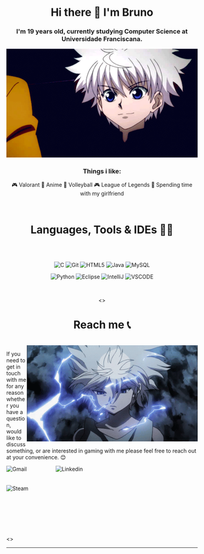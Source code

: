 <div align="center">
  
  # Hi there 👋 I'm Bruno
  ### I'm 19 years old, currently studying Computer Science at Universidade Franciscana.
  
  <img hight="300" width="700" alt="Killua" src="https://github.com/bouulzzz/bouulzzz/blob/main/img/aboutme.gif">

  ### Things i like: 
  
🎮 Valorant
🎌 Anime
🏐 Volleyball
🎮 League of Legends
💑 Spending time with my girlfriend

</div>


</br>


<div align="center">
  
  # Languages, Tools & IDEs 👨‍💻

  <br>
  <br>
  <p>
	<img alt="C" src="https://img.shields.io/badge/c-%2300599C.svg?style=for-the-badge&logo=c&logoColor=white" />
	<img alt="Git" src="https://img.shields.io/badge/-Git-F05032?style=for-the-badge&logo=git&logoColor=white" />
	<img alt="HTML5" src="https://img.shields.io/badge/-HTML5-E34F26?style=for-the-badge&logo=html5&logoColor=white" />
	<img alt="Java" src="https://img.shields.io/badge/Java-ED8B00?style=for-the-badge&logo=openjdk&logoColor=white" />
	<img alt="MySQL" src="https://img.shields.io/badge/Mysql-2CA5E0?style=for-the-badge&logo=mysql&logoColor=white" />
</p>

<p>
	<img alt="Python" src="https://img.shields.io/badge/-Python-43853d?style=for-the-badge&logo=python&logoColor=white" />
	<img alt="Eclipse" src="https://img.shields.io/badge/Eclipse-FE7A16.svg?style=for-the-badge&logo=Eclipse&logoColor=white" />
	<img alt="IntelliJ" src="https://img.shields.io/badge/IntelliJIDEA-000000.svg?style=for-the-badge&logo=intellij-idea&logoColor=white" />
	<img alt="VSCODE" src="https://img.shields.io/badge/Visual%20Studio%20Code-0078d7.svg?style=for-the-badge&logo=visual-studio-code&logoColor=white" />
</p>

  <br>
  
</div>

<div align="center">

<>
  # Reach me 📞

</div>

<p>
 </br>

<img hight="320" width="450" align="right" alt="GIF" src="https://github.com/bouulzzz/bouulzzz/blob/main/img/killua.gif">

If you need to get in touch with me for any reason whether you have a question, would like to discuss something, or are interested in gaming with me please feel free to reach out at your convenience. 😊

<a href="mailto:difantemoraes@gmail.com">
 <img align="left" alt="Gmail" width="130" hight="100" src="https://github.com/Xx-Ashutosh-xX/Xx-Ashutosh-xX/blob/master/assets/icons/gmail.png" />
</a>
<a href="https://www.linkedin.com/in/bruno-difante">
  <img align="left" alt="Linkedin" width="150" hight="100" src="https://github.com/Xx-Ashutosh-xX/Xx-Ashutosh-xX/blob/master/assets/icons/linkedin.png" />
</br>
</br>
</br>
</a>
<a href="https://steamcommunity.com/profiles/76561198182224539/">
  <img align="left" alt="Steam" width="130" hight="100" src="https://github.com/Xx-Ashutosh-xX/Xx-Ashutosh-xX/blob/master/assets/icons/steam.png" />
</a>
 </p>

</br>
</br>
</br>
</br>
</br>
</br>
</br>
<>

*************
